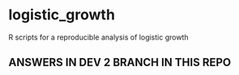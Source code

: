 # logistic_growth
R scripts for a reproducible analysis of logistic growth

## ANSWERS IN DEV 2 BRANCH IN THIS REPO ##
